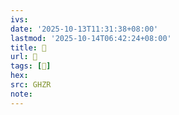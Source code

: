 ```yaml
---
ivs:
date: '2025-10-13T11:31:38+08:00'
lastmod: '2025-10-14T06:42:24+08:00'
title: 󰪈
url: 󰪈
tags: [𦍙]
hex: 
src: GHZR
note:
---
```

